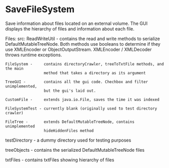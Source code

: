 SaveFileSystem
==============

Save information about files located on an external volume.
The GUI displays the hierarchy of files and information about each file.


Files:
  src:
    ReadWriteUtil -  contains the read and write methods to serialize
                     DefaultMutableTreeNode. Both methods use booleans to determine
                     if they use XMLEncoder or ObjectOutputStream. XMLEncoder /
                     XMLDecoder throws runtime exceptions.

    FileSystem -     contains directoryCrawler, treeToTxtFile methods, and the main
                     method that takes a directory as its argument

    TreeGUI -        contains all the gui code. Chechbox and filter unimplemented,
                     but the gui's laid out.

    CustomFile -     extends java.io.File, saves the time it was indexed

    FileSystemTest - currently blank (originally used to test directory crawler)

    FileTree -       extends DefaultMutableTreeNode, contains unimplemented
                     hideHiddenFiles method


  testDirectory -    a dummy directory used for testing purposes

  treeObjects -      contains the serialized DefaultMutableTreeNode files

  txtFiles -         contains txtFiles showing hierarchy of files